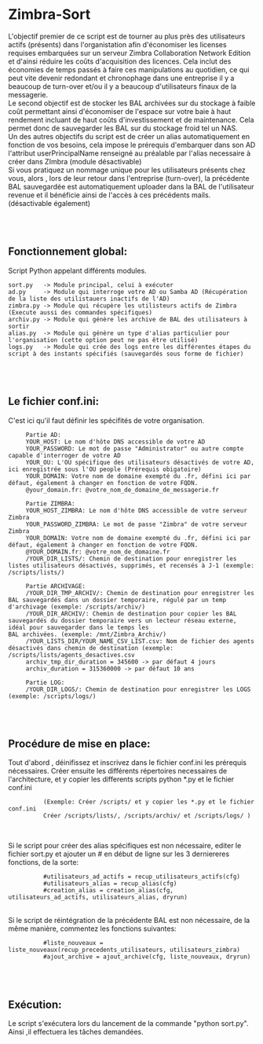 # Zimbra-Sort

L'objectif premier de ce script est de tourner au plus près des utilisateurs actifs (présents) dans l'organistation afin d'économiser les licenses requises embarquées sur un serveur Zimbra Collaboration Network Edition et d'ainsi réduire les coûts d'acquisition des licences. Cela inclut des économies de temps passés à faire ces manipulations au quotidien, ce qui peut vite devenir redondant et chronophage dans une entreprise il y a beaucoup de turn-over et/ou il y a beaucoup d'utilisateurs finaux de la messagerie.
 <br>     Le second objectif est de stocker les BAL archivées sur du stockage à faible coût permettant ainsi d'économiser de l'espace sur votre baie à haut rendement incluant de haut coûts d'investissement et de maintenance. Cela permet donc de sauvegarder les BAL sur du stockage froid tel un NAS.
  <br>     Un des autres objectifs du script est de créer un alias automatiquement en fonction de vos besoins, cela impose le prérequis d'embarquer dans son AD l'attribut userPrincipalName renseigné au préalable par l'alias necessaire à créer dans ZImbra (module désactivable)
  <br>     Si vous pratiquez un nommage unique pour les utilisateurs présents chez vous, alors , lors de leur retour dans l'entreprise (turn-over), la précédente BAL sauvegardée est automatiquement uploader dans la BAL de l'utilisateur revenue et il bénéficie ainsi de l'accès à ces précédents mails. (désactivable également)



  <br> 
  <br> 
  
## Fonctionnement global:

Script Python appelant différents modules. 
  
    sort.py   -> Module principal, celui à exécuter
    ad.py     -> Module qui interroge votre AD ou Samba AD (Récupération de la liste des utilistauers inactifs de l'AD)
    zimbra.py -> Module qui récupère les utilisteurs actifs de Zimbra (Execute aussi des commandes spécifiques)
    archiv.py -> Module qui génère les archive de BAL des utilisateurs à sortir
    alias.py  -> Module qui génère un type d'alias particulier pour l'organisation (cette option peut ne pas être utilisé)
    logs.py   -> Module qui crée des logs entre les différentes étapes du script à des instants spécifiés (sauvegardés sous forme de fichier)
        
  <br> 
  <br> 
  
## Le fichier conf.ini:
  C'est ici qu'il faut définir les spécifités de votre organisation.
         
         Partie AD:
         YOUR_HOST: Le nom d'hôte DNS accessible de votre AD
         YOUR_PASSWORD: Le mot de passe "Administrator" ou autre compte capable d'interroger de votre AD
         YOUR_OU: L'OU spécifique des utilisateurs désactivés de votre AD, ici enregistrée sous l'OU people (Prérequis obigatoire)
         YOUR_DOMAIN: Votre nom de domaine exempté du .fr, défini ici par défaut, également à changer en fonction de votre FQDN. 
         @your_domain.fr: @votre_nom_de_domaine_de_messagerie.fr
         
         Partie ZIMBRA:
         YOUR_HOST_ZIMBRA: Le nom d'hôte DNS accessible de votre serveur Zimbra
         YOUR_PASSWORD_ZIMBRA: Le mot de passe "Zimbra" de votre serveur Zimbra
         YOUR_DOMAIN: Votre nom de domaine exempté du .fr, défini ici par défaut, également à changer en fonction de votre FQDN. 
         @YOUR_DOMAIN.fr: @votre_nom_de_domaine.fr
         /YOUR_DIR_LISTS/: Chemin de destination pour enregistrer les listes utilisateurs désactivés, supprimés, et recensés à J-1 (exemple: /scripts/lists/)
         
         Partie ARCHIVAGE:
         /YOUR_DIR_TMP_ARCHIV/: Chemin de destination pour enregistrer les BAL sauvegardés dans un dossier temporaire, régulé par un temp d'archivage (exemple: /scripts/archiv/)
         /YOUR_DIR_ARCHIV/: Chemin de destination pour copier les BAL sauvegardés du dossier temporaire vers un lecteur réseau externe, idéal pour sauvegarder dans le temps les                               BAL archivées. (exemple: /mnt/Zimbra_Archiv/)
         /YOUR_LISTS_DIR/YOUR_NAME_CSV_LIST.csv: Nom de fichier des agents désactivés dans chemin de destination (exemple: /scripts/lists/agents_desactives.csv
         archiv_tmp_dir_duration = 345600 -> par défaut 4 jours
         archiv_duration = 315360000 -> par défaut 10 ans
         
         Partie LOG:
         /YOUR_DIR_LOGS/: Chemin de destination pour enregistrer les LOGS (exemple: /scripts/logs/)



  <br> 
  <br> 

## Procédure de mise en place:
    
   Tout d'abord , déinifissez et inscrivez dans le fichier conf.ini les prérequis nécessaires.
   Créer ensuite les différents répertoires necessaires de l'architecture, et y copier les differents scripts python *.py et le fichier conf.ini
                
              (Exemple: Créer /scripts/ et y copier les *.py et le fichier conf.ini
              Créer /scripts/lists/, /scripts/archiv/ et /scripts/logs/ )
             
 <br>
    
   Si le script pour créer des alias spécifiques est non nécessaire, editer le fichier sort.py et ajouter un # en début de ligne  sur les 3 derniereres fonctions, de la sorte:
             
              #utilisateurs_ad_actifs = recup_utilisateurs_actifs(cfg)
              #utilisateurs_alias = recup_alias(cfg)
              #creation_alias = creation_alias(cfg, utilisateurs_ad_actifs, utilisateurs_alias, dryrun)
              
 <br>             
   Si le script de réintégration de la précédente BAL est non nécessaire, de la même manière, commentez les fonctions suivantes:
              
              #liste_nouveaux = liste_nouveaux(recup_precedents_utilisateurs, utilisateurs_zimbra)
              #ajout_archive = ajout_archive(cfg, liste_nouveaux, dryrun)


<br>
<br>

## Exécution:
    
   Le script s'exécutera lors du lancement de la commande "python sort.py".
   Ainsi ,il effectuera les tâches demandées.



              



         
         
         
         
